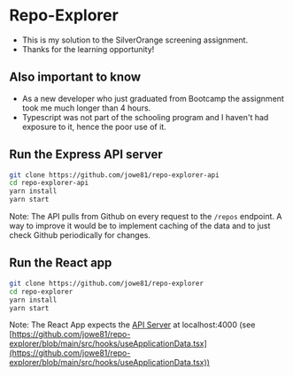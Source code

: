 # Repo-Explorer
- This is my solution to the SilverOrange screening assignment.
- Thanks for the learning opportunity!

## Also important to know
- As a new developer who just graduated from Bootcamp the assignment took me much longer than 4 hours.
- Typescript was not part of the schooling program and I haven't had exposure to it, hence the poor use of it.

## Run the Express API server
```sh
git clone https://github.com/jowe81/repo-explorer-api
cd repo-explorer-api
yarn install
yarn start
```
Note: The API pulls from Github on every request to the ```/repos``` endpoint. A way to improve it would be to implement caching of the data and to just check Github periodically for changes.

## Run the React app
```sh
git clone https://github.com/jowe81/repo-explorer
cd repo-explorer
yarn install
yarn start
```
Note: The React App expects the [API Server](https://github.com/jowe81/repo-explorer-api) at localhost:4000 (see [https://github.com/jowe81/repo-explorer/blob/main/src/hooks/useApplicationData.tsx](https://github.com/jowe81/repo-explorer/blob/main/src/hooks/useApplicationData.tsx))

